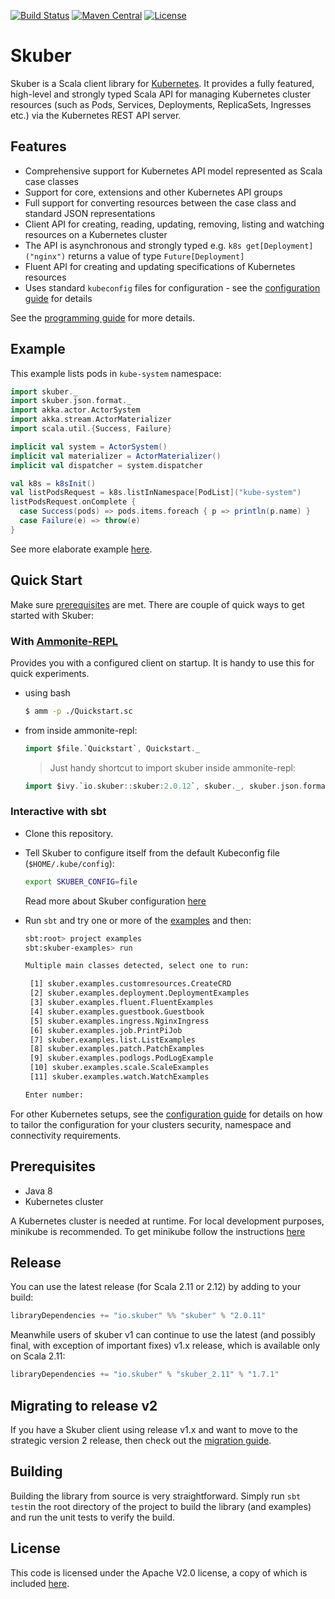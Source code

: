 [![Build Status](https://travis-ci.org/doriordan/skuber.svg?branch=master)](https://travis-ci.org/doriordan/skuber)
[![Maven Central](https://maven-badges.herokuapp.com/maven-central/io.skuber/skuber_2.12/badge.svg)](http://search.maven.org/#search|ga|1|g:%22io.skuber%22a:%22skuber_2.12%22)
[![License](https://img.shields.io/badge/License-Apache%202.0-blue.svg)](https://github.com/doriordan/skuber/blob/master/LICENSE.txt)

# Skuber

Skuber is a Scala client library for [Kubernetes](http://kubernetes.io). It provides a fully featured, high-level and strongly typed Scala API for managing Kubernetes cluster resources (such as Pods, Services, Deployments, ReplicaSets, Ingresses  etc.) via the Kubernetes REST API server.

## Features

- Comprehensive support for Kubernetes API model represented as Scala case classes
- Support for core, extensions and other Kubernetes API groups
- Full support for converting resources between the case class and standard JSON representations
- Client API for creating, reading, updating, removing, listing and watching resources on a Kubernetes cluster
- The API is asynchronous and strongly typed e.g. `k8s get[Deployment]("nginx")` returns a value of type `Future[Deployment]`
- Fluent API for creating and updating specifications of Kubernetes resources
- Uses standard `kubeconfig` files for configuration - see the [configuration guide](docs/Configuration.md) for details

See the [programming guide](docs/GUIDE.md) for more details.

## Example

This example lists pods in `kube-system` namespace:

  ```scala
  import skuber._
  import skuber.json.format._
  import akka.actor.ActorSystem
  import akka.stream.ActorMaterializer
  import scala.util.{Success, Failure}

  implicit val system = ActorSystem()
  implicit val materializer = ActorMaterializer()
  implicit val dispatcher = system.dispatcher

  val k8s = k8sInit()
  val listPodsRequest = k8s.listInNamespace[PodList]("kube-system")
  listPodsRequest.onComplete {
    case Success(pods) => pods.items.foreach { p => println(p.name) }
    case Failure(e) => throw(e)
  }
  ```

  See more elaborate example [here](docs/Examples.md).

## Quick Start

Make sure [prerequisites](#prerequisites) are met. There are couple of quick ways to get started with Skuber:

### With [Ammonite-REPL](http://ammonite.io/#Ammonite-REPL)

Provides you with a configured client on startup. It is handy to use this for quick experiments.

- using bash

  ```bash
  $ amm -p ./Quickstart.sc
  ```

- from inside ammonite-repl:

  ```scala
  import $file.`Quickstart`, Quickstart._
  ```

  > Just handy shortcut to import skuber inside ammonite-repl:

  ```scala
  import $ivy.`io.skuber::skuber:2.0.12`, skuber._, skuber.json.format._
  ```

### Interactive with sbt

- Clone this repository.

- Tell Skuber to configure itself from the default Kubeconfig file (`$HOME/.kube/config`):

    ```bash
    export SKUBER_CONFIG=file
    ```

    Read more about Skuber configuration [here](docs/Configuration.md)

- Run `sbt` and try  one or more of the [examples](./examples/src/main/scala/skuber/examples) and then:

  ```bash
  sbt:root> project examples
  sbt:skuber-examples> run

  Multiple main classes detected, select one to run:

   [1] skuber.examples.customresources.CreateCRD
   [2] skuber.examples.deployment.DeploymentExamples
   [3] skuber.examples.fluent.FluentExamples
   [4] skuber.examples.guestbook.Guestbook
   [5] skuber.examples.ingress.NginxIngress
   [6] skuber.examples.job.PrintPiJob
   [7] skuber.examples.list.ListExamples
   [8] skuber.examples.patch.PatchExamples
   [9] skuber.examples.podlogs.PodLogExample
   [10] skuber.examples.scale.ScaleExamples
   [11] skuber.examples.watch.WatchExamples

  Enter number:
  ```

For other Kubernetes setups, see the [configuration guide](docs/Configuration.md) for details on how to tailor the configuration for your clusters security, namespace and connectivity requirements.

## Prerequisites

- Java 8
- Kubernetes cluster

A Kubernetes cluster is needed at runtime. For local development purposes, minikube is recommended.
To get minikube follow the instructions [here](https://github.com/kubernetes/minikube)

## Release

You can use the latest release (for Scala 2.11 or 2.12) by adding to your build:

```sbt
libraryDependencies += "io.skuber" %% "skuber" % "2.0.11"
```

Meanwhile users of skuber v1 can continue to use the latest (and possibly final, with exception of important fixes) v1.x release, which is available only on Scala 2.11:

```sbt
libraryDependencies += "io.skuber" % "skuber_2.11" % "1.7.1"
```

## Migrating to release v2

If you have a Skuber client using release v1.x and want to move to the strategic version 2 release, then check out the [migration guide](docs/MIGRATION_1-to-2.md).

## Building

Building the library from source is very straightforward. Simply run `sbt test`in the root directory of the project to build the library (and examples) and run the unit tests to verify the build.

## License

This code is licensed under the Apache V2.0 license, a copy of which is included [here](LICENSE.txt).
